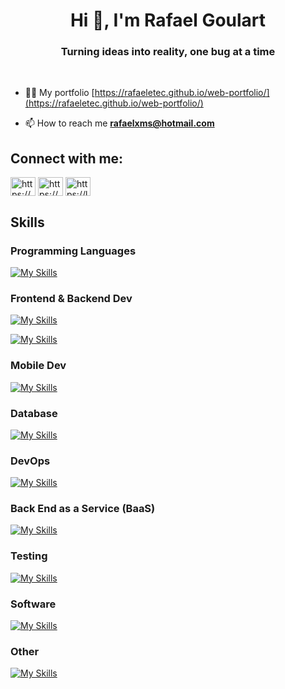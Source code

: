 <h1 align="center">Hi 👋, I'm Rafael Goulart</h1>
<h3 align="center">Turning ideas into reality, one bug at a time</h3>
<br>

- 👨‍💻 My portfolio [https://rafaeletec.github.io/web-portfolio/](https://rafaeletec.github.io/web-portfolio/)

- 📫 How to reach me **rafaelxms@hotmail.com**

<h2 align="left">Connect with me:</h2>
<p align="left">
<a href="https://linkedin.com/in/https://www.linkedin.com/in/rafael-goulart-/" target="blank"><img align="center" src="https://raw.githubusercontent.com/rahuldkjain/github-profile-readme-generator/master/src/images/icons/Social/linked-in-alt.svg" alt="https://www.linkedin.com/in/rafael-goulart-/" height="30" width="40" /></a>
<a href="https://www.hackerrank.com/https://www.hackerrank.com/profile/rafaelxms" target="blank"><img align="center" src="https://raw.githubusercontent.com/rahuldkjain/github-profile-readme-generator/master/src/images/icons/Social/hackerrank.svg" alt="https://www.hackerrank.com/profile/rafaelxms" height="30" width="40" /></a>
<a href="https://www.leetcode.com/https://leetcode.com/u/rafaeletec/" target="blank"><img align="center" src="https://raw.githubusercontent.com/rahuldkjain/github-profile-readme-generator/master/src/images/icons/Social/leet-code.svg" alt="https://leetcode.com/u/rafaeletec/" height="30" width="40" /></a>
</p>

<h2 align="left">Skills</h2>

<h3>Programming Languages</h3>

[![My Skills](https://skillicons.dev/icons?i=java,js,typescript,go,python&theme=light)](https://skillicons.dev)

<h3>Frontend & Backend Dev</h3>

[![My Skills](https://skillicons.dev/icons?i=html,css,p5js,vue,tailwind,bootstrap&theme=light)](https://skillicons.dev)

[![My Skills](https://skillicons.dev/icons?i=spring&theme=light)](https://skillicons.dev)

<h3>Mobile Dev</h3>

[![My Skills](https://skillicons.dev/icons?i=androidstudio,react&theme=light)](https://skillicons.dev)

<h3>Database</h3>

[![My Skills](https://skillicons.dev/icons?i=mysql,postgres&theme=light)](https://skillicons.dev)

<h3>DevOps</h3>

[![My Skills](https://skillicons.dev/icons?i=aws,gcp,docker&theme=light)](https://skillicons.dev)

<h3>Back End as a Service (BaaS)</h3>

[![My Skills](https://skillicons.dev/icons?i=appwrite,netlify&theme=light)](https://skillicons.dev)

<h3>Testing</h3>

[![My Skills](https://skillicons.dev/icons?i=selenium&theme=light)](https://skillicons.dev)

<h3>Software</h3>

[![My Skills](https://skillicons.dev/icons?i=postman,figma,vscode,webstorm&theme=light)](https://skillicons.dev)

<h3>Other</h3>

[![My Skills](https://skillicons.dev/icons?i=windows,linux,kali,git&theme=light)](https://skillicons.dev)

